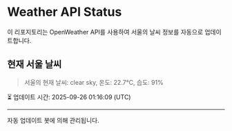 
# Weather API Status

이 리포지토리는 OpenWeather API를 사용하여 서울의 날씨 정보를 자동으로 업데이트합니다.

## 현재 서울 날씨
> 서울의 현재 날씨: clear sky, 온도: 22.7°C, 습도: 91%

⏳ 업데이트 시간: 2025-09-26 01:16:09 (UTC)

---
자동 업데이트 봇에 의해 관리됩니다.
